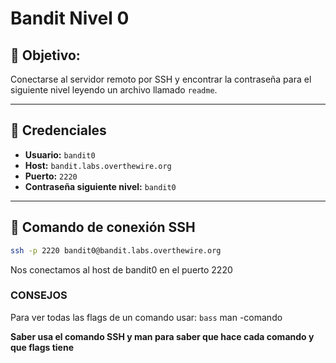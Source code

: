 # Bandit Nivel 0 

## 🎯 Objetivo:
Conectarse al servidor remoto por SSH y encontrar la contraseña para el siguiente nivel leyendo un archivo llamado `readme`.

---

## 🔐 Credenciales

- **Usuario:** `bandit0`
- **Host:** `bandit.labs.overthewire.org`
- **Puerto:** `2220`
- **Contraseña siguiente nivel:** `bandit0`
---

## 📡 Comando de conexión SSH

```bash
ssh -p 2220 bandit0@bandit.labs.overthewire.org
```

Nos conectamos al host de bandit0 en el puerto 2220

### CONSEJOS
Para ver todas las flags de un comando usar:
```bass```
man -comando

**Saber usa el comando SSH y man para saber que hace cada comando y que flags tiene**




